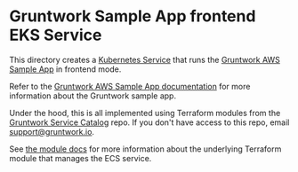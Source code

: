 # Gruntwork Sample App frontend EKS Service

This directory creates a [Kubernetes Service](https://github.com/gruntwork-io/helm-kubernetes-services/)
that runs the [Gruntwork AWS Sample App](https://github.com/gruntwork-io/aws-sample-app/) in
frontend mode.

Refer to the [Gruntwork AWS Sample App
documentation](https://github.com/gruntwork-io/aws-sample-app/blob/master/README.adoc) for more information about the
Gruntwork sample app.

Under the hood, this is all implemented using Terraform modules from the [Gruntwork Service
Catalog](https://github.com/gruntwork-io/terraform-aws-service-catalog) repo. If you don't have access to this repo, email
[support@gruntwork.io](mailto:support@gruntwork.io).

See [the module docs](https://github.com/gruntwork-io/terraform-aws-service-catalog/tree/v0.36.1/modules/services/k8s-service) for more
information about the underlying Terraform module that manages the ECS service.

